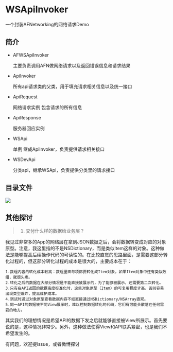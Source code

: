 # WSApiInvoker
一个封装AFNetworking的网络请求Demo

## 简介
- AFWSApiInvoker

  主要负责调用AFN做网络请求以及返回错误信息和请求结果
  
- ApiInvoker

  所有api请求类的父类，用于填充请求相关信息以及统一接口
  
- ApiRequest

  网络请求实例
  包含请求的所有信息
  
- ApiResponse
  
  服务器回应实例
  
- WSApi
  
  单例 
  继成ApiInvoker，负责提供请求相关接口
  
- WSDevApi

  分类api，继承WSApi，负责提供分类里的请求接口

## 目录文件

![](https://github.com/yuhanle/WSApiInvoker/blob/master/Screen.png)

## 其他探讨

> 1. 交付什么样的数据给业务层？

我见过非常多的App的网络层在拿到JSON数据之后，会将数据转变成对应的对象原型。注意，我这里指的不是NSDictionary，而是类似Item这样的对象。这种做法是能够提高后续操作代码的可读性的。在比较直觉的思路里面，是需要这部分转化过程的，但这部分转化过程的成本是很大的，主要成本在于：

```
1.数组内容的转化成本较高：数组里面每项都要转化成Item对象，如果Item对象中还有类似数组，就很头疼。
2.转化之后的数据在大部分情况是不能直接被展示的，为了能够被展示，还需要第二次转化。
3.只有在API返回的数据高度标准化时，这些对象原型（Item）的可复用程度才高，否则容易出现类型爆炸，提高维护成本。
4.调试时通过对象原型查看数据内容不如直接通过NSDictionary/NSArray直观。
5.同一API的数据被不同View展示时，难以控制数据转化的代码，它们有可能会散落在任何需要的地方。
```

其实我们的理想情况是希望API的数据下发之后就能够直接被View所展示。首先要说的是，这种情况非常少。另外，这种做法使得View和API联系紧密，也是我们不希望发生的。

有问题，欢迎提issue，或者微博探讨

